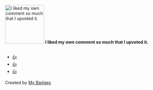 <img src="https://my-badges.github.io/my-badges/self-upvote.png" alt="I liked my own comment so much that I upvoted it." title="I liked my own comment so much that I upvoted it." width="128">
<strong>I liked my own comment so much that I upvoted it.</strong>
<br><br>

* <a href="https://github.com/FerretDB/FerretDB/issues/1731">👍</a>
* <a href="https://github.com/microsoft/vscode/issues/236995">👍</a>
* <a href="https://github.com/FerretDB/FerretDB/issues/4771">👍</a>


Created by <a href="https://github.com/my-badges/my-badges">My Badges</a>